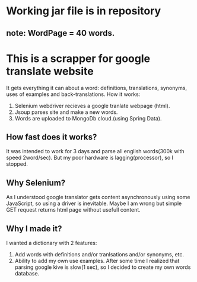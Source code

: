 # Working jar file is in repository 
## note: WordPage = 40 words.
# This is a scrapper for google translate website

It gets everything it can about a word: definitions, translations, synonyms, uses of examples and back-translations.
How it works:
  1) Selenium webdriver recieves a google tranlate webpage (html).
  2) Jsoup parses site and make a new words.
  3) Words are uploaded to MongoDb cloud.(using Spring Data).
## How fast does it works?
  It was intended to work for 3 days and parse all english words(300k with speed 2word/sec). But my poor hardware is lagging(processor), so I stopped.
  
## Why Selenium?
As I understood google translator gets content asynchronously using some JavaScript, so using a driver is inevitable.
Maybe I am wrong but simple GET request returns html page without usefull content.

## Why I made it?
I wanted a dictionary with 2 features:
  1) Add words with definitions and/or tranlsations and/or synonyms, etc.
  2) Ability to add my own use examples.
After some time I realized that parsing google kive is slow(1 sec), so I decided to create my own words database. 
